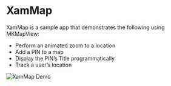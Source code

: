 # XamMap

XamMap is a sample app that demonstrates the following using MKMapView:
 - Perform an animated zoom to a location
 - Add a PIN to a map
 - Display the PIN’s Title programmatically 
 - Track a user’s location

![XamMap Demo](./Demos/Demo.gif)
